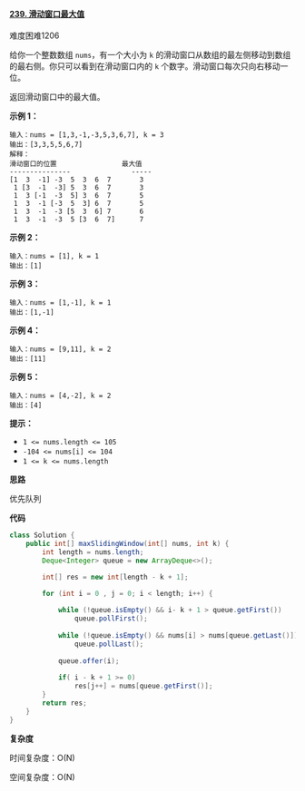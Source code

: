 #### [239. 滑动窗口最大值](https://leetcode-cn.com/problems/sliding-window-maximum/)

难度困难1206

给你一个整数数组 `nums`，有一个大小为 `k` 的滑动窗口从数组的最左侧移动到数组的最右侧。你只可以看到在滑动窗口内的 `k` 个数字。滑动窗口每次只向右移动一位。

返回滑动窗口中的最大值。

 

**示例 1：**

```
输入：nums = [1,3,-1,-3,5,3,6,7], k = 3
输出：[3,3,5,5,6,7]
解释：
滑动窗口的位置                最大值
---------------               -----
[1  3  -1] -3  5  3  6  7       3
 1 [3  -1  -3] 5  3  6  7       3
 1  3 [-1  -3  5] 3  6  7       5
 1  3  -1 [-3  5  3] 6  7       5
 1  3  -1  -3 [5  3  6] 7       6
 1  3  -1  -3  5 [3  6  7]      7
```

**示例 2：**

```
输入：nums = [1], k = 1
输出：[1]
```

**示例 3：**

```
输入：nums = [1,-1], k = 1
输出：[1,-1]
```

**示例 4：**

```
输入：nums = [9,11], k = 2
输出：[11]
```

**示例 5：**

```
输入：nums = [4,-2], k = 2
输出：[4]
```

 

**提示：**

- `1 <= nums.length <= 105`
- `-104 <= nums[i] <= 104`
- `1 <= k <= nums.length`

**思路**

优先队列

**代码**

```java
class Solution {
    public int[] maxSlidingWindow(int[] nums, int k) {
        int length = nums.length;
        Deque<Integer> queue = new ArrayDeque<>(); 

        int[] res = new int[length - k + 1];

        for (int i = 0 , j = 0; i < length; i++) {
            
            while (!queue.isEmpty() && i- k + 1 > queue.getFirst())   
                queue.pollFirst();
            
            while (!queue.isEmpty() && nums[i] > nums[queue.getLast()])  
                queue.pollLast();
            
            queue.offer(i);   
            
            if( i - k + 1 >= 0) 
                res[j++] = nums[queue.getFirst()];           
        }
        return res;
    }
}
```

**复杂度**

时间复杂度：O(N)

空间复杂度：O(N)